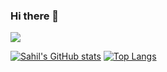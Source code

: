 ### Hi there 👋
![](https://komarev.com/ghpvc/?username=sahil-9898&color=green)
<!--
**sahil-9898/sahil-9898** is a ✨ _special_ ✨ repository because its `README.md` (this file) appears on your GitHub profile.

Here are some ideas to get you started:

- 🔭 I’m currently working on ...
- 🌱 I’m currently learning ...
- 👯 I’m looking to collaborate on ...
- 🤔 I’m looking for help with ...
- 💬 Ask me about ...
- 📫 How to reach me: ...
- 😄 Pronouns: ...
- ⚡ Fun fact: ...
-->
[![Sahil's GitHub stats](https://github-readme-stats.vercel.app/api?username=sahil-9898&show_icons=true&count_private=true&icon_color=805AD5&text_color=718096&bg_color=ffffff00)](https://github.com/anuraghazra/github-readme-stats)
[![Top Langs](https://github-readme-stats.vercel.app/api/top-langs/?username=sahil-9898&layout=compact&show_icons=true&icon_color=805AD5&text_color=718096&bg_color=ffffff00&langs_count=8)](https://github.com/anuraghazra/github-readme-stats)
